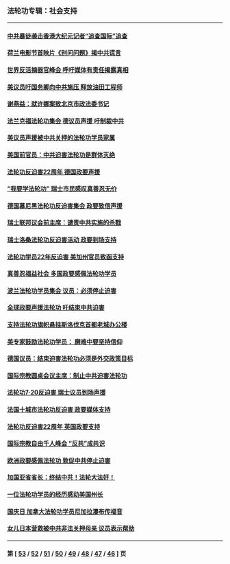 ### 法轮功专辑：社会支持
---
#### [中共暴徒袭击香港大纪元记者“追查国际”追查](../../pages/nf4386/n13343404.md?11090430) 
#### [荷兰电影节首映片《别问问题》揭中共谎言](../../pages/nf4386/n13321179.md?11090430) 
#### [世界反活摘器官峰会 呼吁媒体有责任揭露真相](../../pages/nf4386/n13264475.md?11090430) 
#### [美议员吁国务卿向中共施压 释放油田工程师](../../pages/nf4386/n13233845.md?11090430) 
#### [谢燕益：就许娜案致北京市政法委书记](../../pages/nf4386/n13182701.md?11090430) 
#### [法兰克福法轮功集会 德议员声援 吁制裁中共](../../pages/nf4386/n13175975.md?11090430) 
#### [美议员声援被中共关押的法轮功学员家属](../../pages/nf4386/n13158310.md?11090430) 
#### [美国前官员：中共迫害法轮功是群体灭绝](../../pages/nf4386/n13157750.md?11090430) 
#### [法轮功反迫害22周年 德国政要声援](../../pages/nf4386/n13143632.md?11090430) 
#### [“我要学法轮功” 瑞士市民感叹真善忍无价](../../pages/nf4386/n13129633.md?11090430) 
#### [德国慕尼黑法轮功反迫害集会 政要致信声援](../../pages/nf4386/n13129148.md?11090430) 
#### [瑞士联邦议会前主席：谴责中共实施的杀戮](../../pages/nf4386/n13127336.md?11090430) 
#### [瑞士洛桑法轮功反迫害活动 政要到场支持](../../pages/nf4386/n13119398.md?11090430) 
#### [法轮功学员22年反迫害 美加州官员致函支持](../../pages/nf4386/n13118879.md?11090430) 
#### [真善忍福益社会 多国政要感佩法轮功学员](../../pages/nf4386/n13116951.md?11090430) 
#### [波兰法轮功学员集会 议员：必须停止迫害](../../pages/nf4386/n13116685.md?11090430) 
#### [全球政要声援法轮功 吁结束中共迫害](../../pages/nf4386/n13114441.md?11090430) 
#### [支持法轮功旗帜悬挂斯洛伐克首都老城办公楼](../../pages/nf4386/n13112261.md?11090430) 
#### [美专家鼓励法轮功学员： 磨难中要坚持信仰](../../pages/nf4386/n13108359.md?11090430) 
#### [德国议员：结束迫害法轮功必须是外交政策目标](../../pages/nf4386/n13109600.md?11090430) 
#### [国际宗教圆桌会议主席：制止中共迫害法轮功](../../pages/nf4386/n13108177.md?11090430) 
#### [法轮功7·20反迫害 瑞士议员到场声援](../../pages/nf4386/n13107072.md?11090430) 
#### [法国十城市法轮功反迫害 政要媒体支持](../../pages/nf4386/n13104833.md?11090430) 
#### [法轮功反迫害22周年 英国政要支持](../../pages/nf4386/n13091349.md?11090430) 
#### [国际宗教自由千人峰会 “反共”成共识](../../pages/nf4386/n13091403.md?11090430) 
#### [欧洲政要感佩法轮功 敦促中共停止迫害](../../pages/nf4386/n13090743.md?11090430) 
#### [加国亚省省长：终结中共！法轮大法好！](../../pages/nf4386/n13084394.md?11090430) 
#### [一位法轮功学员的经历感动美国州长](../../pages/nf4386/n13078953.md?11090430) 
#### [国庆日 加拿大法轮功学员尼加拉瀑布传福音](../../pages/nf4386/n13064493.md?11090430) 
#### [女儿日本营救被中共非法关押母亲 议员表示帮助](../../pages/nf4386/n13053042.md?11090430) 

---
#### 第 [ [53](./53.md?11090430) / [52](./52.md?11090430) / [51](./51.md?11090430) / [50](./50.md?11090430) / [49](./49.md?11090430) / [48](./48.md?11090430) / [47](./47.md?11090430) / [46](./46.md?11090430) ] 页
